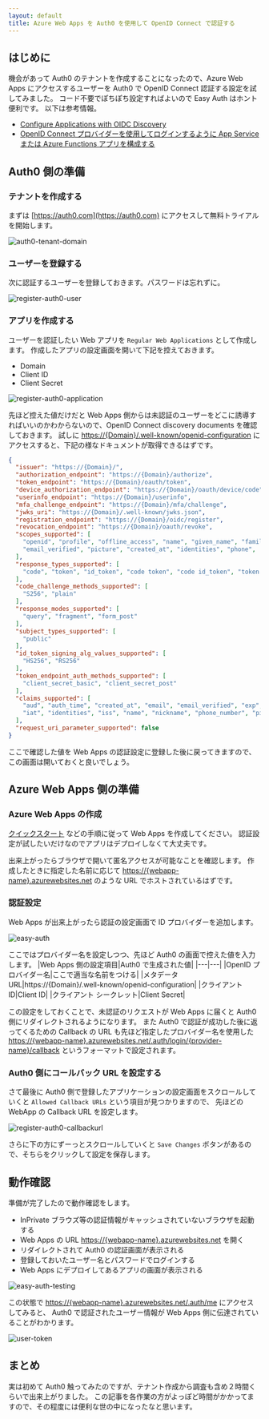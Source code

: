 ```yaml
---
layout: default
title: Azure Web Apps を Auth0 を使用して OpenID Connect で認証する
---
```


## はじめに

機会があって Auth0 のテナントを作成することになったので、Azure Web Apps にアクセスするユーザーを Auth0 で OpenID Connect 認証する設定を試してみました。
コード不要でぽちぽち設定すればよいので Easy Auth はホント便利です。
以下は参考情報。

- [Configure Applications with OIDC Discovery](https://auth0.com/docs/get-started/applications/configure-applications-with-oidc-discovery)
- [OpenID Connect プロバイダーを使用してログインするように App Service または Azure Functions アプリを構成する](https://docs.microsoft.com/ja-jp/azure/app-service/configure-authentication-provider-openid-connect)

## Auth0 側の準備

### テナントを作成する

まずは [https://auth0.com](https://auth0.com) にアクセスして無料トライアルを開始します。

![auth0-tenant-domain](./images/auth0-tenant-domain.png)

### ユーザーを登録する

次に認証するユーザーを登録しておきます。パスワードは忘れずに。

![register-auth0-user](./images/register-auth0-user.png)

### アプリを作成する

ユーザーを認証したい Web アプリを ```Regular Web Applications``` として作成します。
作成したアプリの設定画面を開いて下記を控えておきます。

- Domain
- Client ID
- Client Secret

![register-auth0-application](./images/register-auth0-application.png)

先ほど控えた値だけだと Web Apps 側からは未認証のユーザーをどこに誘導すればいいのかわからないので、OpenID Connect discovery documents を確認しておきます。
試しに [https://{Domain}/.well-known/openid-configuration](https://{Domain}/.well-known/openid-configuration) にアクセスすると、下記の様なドキュメントが取得できるはずです。

```json
{
  "issuer": "https://{Domain}/",
  "authorization_endpoint": "https://{Domain}/authorize",
  "token_endpoint": "https://{Domain}/oauth/token",
  "device_authorization_endpoint": "https://{Domain}/oauth/device/code",
  "userinfo_endpoint": "https://{Domain}/userinfo",
  "mfa_challenge_endpoint": "https://{Domain}/mfa/challenge",
  "jwks_uri": "https://{Domain}/.well-known/jwks.json",
  "registration_endpoint": "https://{Domain}/oidc/register",
  "revocation_endpoint": "https://{Domain}/oauth/revoke",
  "scopes_supported": [
    "openid", "profile", "offline_access", "name", "given_name", "family_name", "nickname", "email", 
    "email_verified", "picture", "created_at", "identities", "phone",   "address"
  ],
  "response_types_supported": [
    "code", "token", "id_token", "code token", "code id_token", "token id_token", "code token id_token"
  ],
  "code_challenge_methods_supported": [
    "S256", "plain"
  ],
  "response_modes_supported": [
    "query", "fragment", "form_post"
  ],
  "subject_types_supported": [
    "public"
  ],
  "id_token_signing_alg_values_supported": [
    "HS256", "RS256"
  ],
  "token_endpoint_auth_methods_supported": [
    "client_secret_basic", "client_secret_post"
  ],
  "claims_supported": [
    "aud", "auth_time", "created_at", "email", "email_verified", "exp", "family_name", "given_name",
    "iat", "identities", "iss", "name", "nickname", "phone_number", "picture", "sub"  
  ],
  "request_uri_parameter_supported": false
}
```

ここで確認した値を Web Apps の認証設定に登録した後に戻ってきますので、この画面は開いておくと良いでしょう。

## Azure Web Apps 側の準備

### Azure Web Apps の作成

[クイックスタート](https://docs.microsoft.com/ja-jp/azure/app-service/quickstart-dotnetcore?tabs=net60&pivots=development-environment-vs)
などの手順に従って Web Apps を作成してください。
認証設定が試したいだけなのでアプリはデプロイしなくて大丈夫です。

出来上がったらブラウザで開いて匿名アクセスが可能なことを確認します。
作成したときに指定した名前に応じて [https://{webapp-name}.azurewebsites.net](https://{webapp-name}.azurewebsites.net) のような URL でホストされているはずです。

### 認証設定

Web Apps が出来上がったら認証の設定画面で ID プロバイダーを追加します。

![easy-auth](./images/easy-auth.png)

ここではプロバイダー名を設定しつつ、先ほど Auth0 の画面で控えた値を入力します。
|Web Apps 側の設定項目|Auth0 で生成された値|
|---|---|
|OpenID プロバイダー名|ここで適当な名前をつける|
|メタデータ URL|https://{Domain}/.well-known/openid-configuration|
|クライアント ID|Client ID|
|クライアント シークレット|Client Secret|

この設定をしておくことで、未認証のリクエストが Web Apps に届くと Auth0 側にリダイレクトされるようになります。
また Auth0 で認証が成功した後に返ってくるための Callback の URL も先ほど指定したプロバイダー名を使用した 
[https://{webapp-name}.azurewebsites.net/.auth/login/{provider-name}/callback](https://{webapp-name}.azurewebsites.net/.auth/login/{provider-name}/callback)
というフォーマットで設定されます。

### Auth0 側にコールバック URL を設定する

さて最後に Auth0 側で登録したアプリケーションの設定画面をスクロールしていくと ```Allowed Callback URLs``` という項目が見つかりますので、
先ほどの WebApp の Callback URL を設定します。

![register-auth0-callbackurl](./images/register-auth0-callbackurl.png)

さらに下の方にずーっとスクロールしていくと ```Save Changes``` ボタンがあるので、そちらをクリックして設定を保存します。

## 動作確認

準備が完了したので動作確認をします。

- InPrivate ブラウズ等の認証情報がキャッシュされていないブラウザを起動する
- Web Apps の URL [https://{webapp-name}.azurewebsites.net](https://{webapp-name}.azurewebsites.net) を開く
- リダイレクトされて Auth0 の認証画面が表示される
- 登録しておいたユーザー名とパスワードでログインする
- Web Apps にデプロイしてあるアプリの画面が表示される

![easy-auth-testing](./images/easy-auth-testing.png)

この状態で [https://{webapp-name}.azurewebsites.net/.auth/me](https://{webapp-name}.azurewebsites.net/.auth/me) にアクセスしてみると、
Auth0 で認証されたユーザー情報が Web Apps 側に伝達されていることがわかります。

![user-token](./images/user-token.png)

## まとめ

実は初めて Auth0 触ってみたのですが、テナント作成から調査も含め２時間くらいで出来上がりました。
この記事を各作業の方がよっぽど時間がかかってますので、その程度には便利な世の中になったなと思います。
